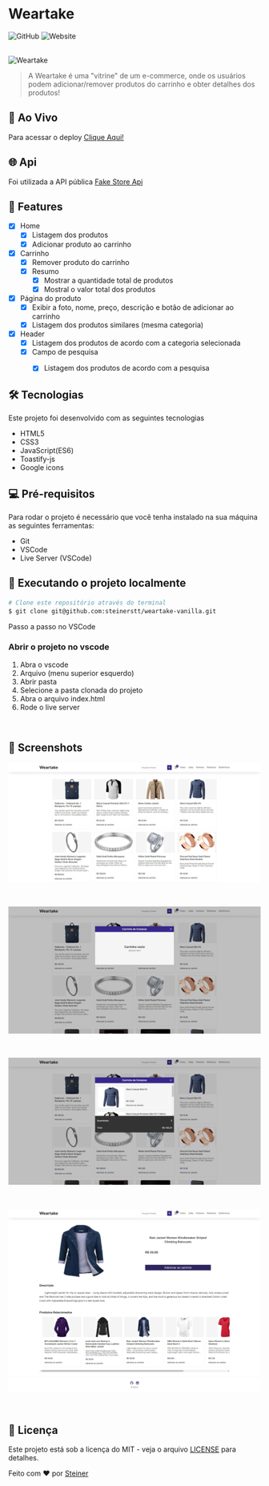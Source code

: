 #  Weartake

![GitHub](https://img.shields.io/github/license/steinerstt/weartake-vanilla?style=for-the-badge)
![Website](https://img.shields.io/website?color=gree&label=Status&style=for-the-badge&up_message=finalizado&url=https://github.com/steinerstt/weartake-vanilla)
<br><br>

![Weartake](https://github.com/steinerstt/screenshots-projects/blob/main/weartake-vanilla/home-gif.gif?raw=true)
> A Weartake é uma "vitrine" de um e-commerce, onde os usuários podem adicionar/remover produtos do carrinho e obter detalhes dos produtos!

## 🔰 Ao Vivo
Para acessar o deploy <a href="https://weartake-vanilla.vercel.app/" target="_blank" > Clique Aqui! </a>

## 🌐 Api
Foi utilizada a API pública <a href="https://fakestoreapi.com/docs" target="_blank" > Fake Store Api </a>


## 📌 Features
- [x] Home
    - [x] Listagem dos produtos
    - [x] Adicionar produto ao carrinho
 - [x] Carrinho
    - [x] Remover produto do carrinho
    - [x] Resumo
        - [x] Mostrar a quantidade total de produtos
        - [x] Mostral o valor total dos produtos
- [x] Página do produto
    - [x] Exibir a foto, nome, preço, descrição e botão de adicionar ao carrinho
    - [x] Listagem dos produtos similares (mesma categoria)
- [x] Header
    - [x] Listagem dos produtos de acordo com a categoria selecionada
    - [x] Campo de pesquisa
        - [x] Listagem dos produtos de acordo com a pesquisa


## 🛠️ Tecnologias
 Este projeto foi desenvolvido com as seguintes tecnologias
- HTML5
- CSS3
- JavaScript(ES6)
- Toastify-js
- Google icons


## 💻 Pré-requisitos
Para rodar o projeto é necessário que você tenha instalado na sua máquina as seguintes ferramentas:
- Git
- VSCode
- Live Server (VSCode)


## 🚀 Executando o projeto localmente
```bash
# Clone este repositório através do terminal
$ git clone git@github.com:steinerstt/weartake-vanilla.git
```

Passo a passo no VSCode

### Abrir o projeto no vscode
1. Abra o vscode
2. Arquivo (menu superior esquerdo)
3. Abrir pasta
4. Selecione a pasta clonada do projeto
5. Abra o arquivo index.html
6. Rode o live server



<br>

## 📸 Screenshots

![Home](https://github.com/steinerstt/screenshots-projects/blob/main/weartake-vanilla/home.jpg?raw=true)

<br>

![Carrinho vazio](https://github.com/steinerstt/screenshots-projects/blob/main/weartake-vanilla/home-cart-empty.jpg?raw=true)

<br>

![Carrinho com produtos](https://github.com/steinerstt/screenshots-projects/blob/main/weartake-vanilla/home-cart-products.jpg?raw=true)

<br>

![Página do produto](https://github.com/steinerstt/screenshots-projects/blob/main/weartake-vanilla/page-product.jpg?raw=true)


<br>

## 📄 Licença
Este projeto está sob a licença do MIT - veja o arquivo [LICENSE](https://github.com/steinerstt/weartake-vanilla/blob/main/LICENSE) para detalhes.

Feito com ❤ por [Steiner](https://github.com/steinerstt)
